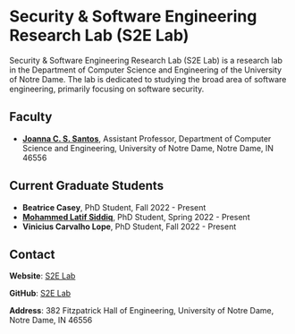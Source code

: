 # Security & Software Engineering Research Lab (S2E Lab)

Security & Software Engineering Research Lab (S2E Lab) is a research lab in the Department of Computer Science and Engineering of the University of Notre Dame. The lab is dedicated to studying the broad area of software engineering, primarily focusing on software security.

## Faculty
- [**Joanna C. S. Santos**](https://joannacss.github.io), Assistant Professor, Department of Computer Science and Engineering, University of Notre Dame, Notre Dame, IN 46556

## Current Graduate Students
- **Beatrice Casey**, PhD Student, Fall 2022 - Present
- [**Mohammed Latif Siddiq**](https://lsiddiqsunny.github.io), PhD Student, Spring 2022 - Present
- **Vinicius Carvalho Lope**, PhD Student, Fall 2022 - Present

## Contact

**Website**: [S2E Lab](https://s2e-lab.github.io/about/)

**GitHub**: [S2E Lab](https://github.com/s2e-lab)

**Address**: 382 Fitzpatrick Hall of Engineering, University of Notre Dame, Notre Dame, IN 46556 
